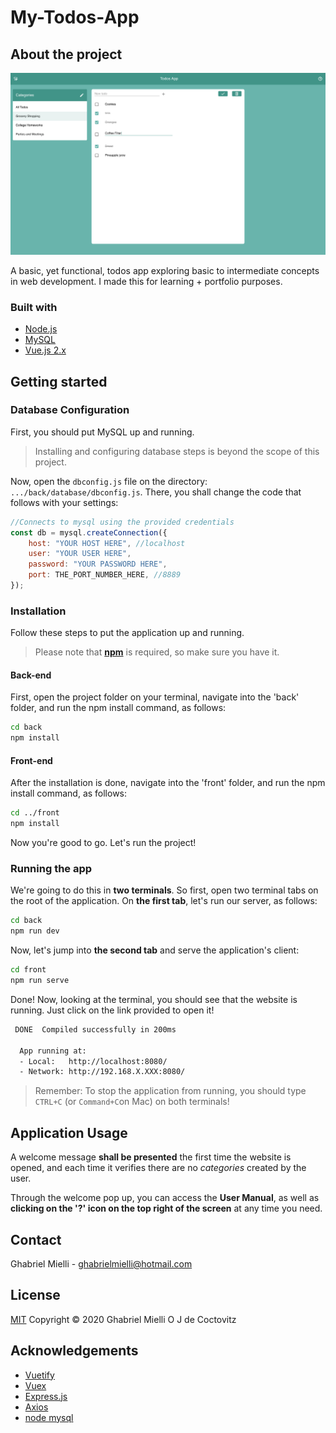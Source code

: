 # My-Todos-App

## About the project

![Application showcase](https://github.com/ghabrielmielli/My-Todos-App/blob/master/applicationShowcase.png?raw=true)

A basic, yet functional, todos app exploring basic to intermediate concepts in web development. I made this for learning + portfolio purposes.

### Built with

- [Node.js](https://nodejs.org/en/)
- [MySQL](https://www.mysql.com/)
- [Vue.js 2.x](https://vuejs.org/)


## Getting started

### Database Configuration

First, you should put MySQL up and running.
> Installing and configuring database steps is beyond the scope of this project.

Now, open the `dbconfig.js` file on the directory: `.../back/database/dbconfig.js`. There, you shall change the code that follows with your settings:

```javascript
//Connects to mysql using the provided credentials
const db = mysql.createConnection({
	host: "YOUR HOST HERE", //localhost
	user: "YOUR USER HERE",
	password: "YOUR PASSWORD HERE",
	port: THE_PORT_NUMBER_HERE, //8889
});
```

### Installation

Follow these steps to put the application up and running.
> Please note that [**npm**](https://www.npmjs.com/get-npm) is required, so make sure you have it.

#### Back-end

First, open the project folder on your terminal, navigate into the 'back' folder, and run the npm install command, as follows:

```bash
cd back
npm install
```

#### Front-end

After the installation is done, navigate into the 'front' folder, and run the npm install command, as follows:

```bash
cd ../front
npm install
```

Now you're good to go. Let's run the project!

### Running the app

We're going to do this in **two terminals**. So first, open two terminal tabs on the root of the application. On **the first tab**, let's run our server, as follows:

```bash
cd back
npm run dev
```

Now, let's jump into **the second tab** and serve the application's client:

```bash
cd front
npm run serve
```

Done! Now, looking at the terminal, you should see that the website is running. Just click on the link provided to open it!

```bash
 DONE  Compiled successfully in 200ms

  App running at:
  - Local:   http://localhost:8080/ 
  - Network: http://192.168.X.XXX:8080/
```
> Remember: To stop the application from running, you should type `CTRL+C` (or `Command+C`on Mac) on both terminals!

## Application Usage

A welcome message **shall be presented** the first time the website is opened, and each time it verifies there are no *categories* created by the user.

Through the welcome pop up, you can access the **User Manual**, as well as **clicking on the '?' icon on the top right of the screen** at any time you need.

## Contact

Ghabriel Mielli - <ghabrielmielli@hotmail.com>

## License

[MIT](https://choosealicense.com/licenses/mit/) Copyright © 2020 Ghabriel Mielli O J de Coctovitz

## Acknowledgements

- [Vuetify](https://vuetifyjs.com/en/)
- [Vuex](https://vuex.vuejs.org/)
- [Express.js](https://expressjs.com/)
- [Axios](https://www.npmjs.com/package/axios)
- [node mysql](https://www.npmjs.com/package/mysql)



